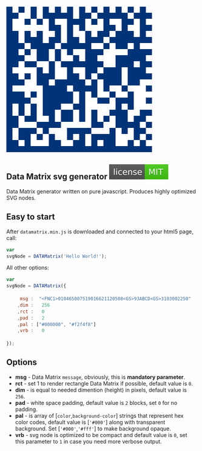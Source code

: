 ![SVG Data Matrix Generator](img/datamatrix.svg)

## Data Matrix svg generator [![LICENSE](img/license.svg)](/LICENSE)
Data Matrix generator written on pure javascript. Produces highly optimized SVG nodes.

## Easy to start
After `datamatrix.min.js` is downloaded and connected to your html5 page, call:
```javascript
var
svgNode = DATAMatrix('Hello World!');
```

All other options:
```javascript
var
svgNode = DATAMatrix({

     msg :  "<FNC1>010465007519016621120508<GS>93ABCD<GS>3103002250"
    ,dim :   256
    ,rct :   0
    ,pad :   2
    ,pal : ["#000000", "#f2f4f8"]
    ,vrb :   0

});
```

## Options
* **msg** - Data Matrix ``message``, obviously, this is **mandatory parameter**.
* **rct** - set 1 to render rectangle Data Matrix if possible, default value is `0`.
* **dim** - is equal to needed dimention (height) in pixels, default value is `256`.
* **pad** - white space padding, default value is `2` blocks, set `0` for no padding.
* **pal** - is array of [`color`,`background-color`] strings that represent hex color codes, default value is [`'#000'`] along with transparent background. Set [`'#000'`,`'#fff'`] to make background opaque.
* **vrb** - svg node is optimized to be compact and default value is `0`, set this parameter to `1` in case you need more verbose output.
